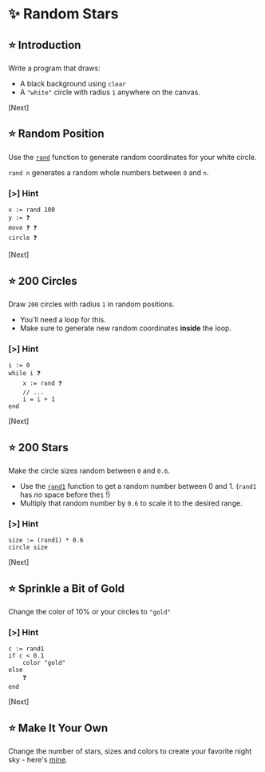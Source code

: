 # ✨ Random Stars

## ⭐ Introduction

Write a program that draws:

- A black background using `clear`
- A `"white"` circle with radius `1` anywhere on the canvas.

[Next]

## ⭐ Random Position

Use the [`rand`] function to generate random coordinates for your white circle.

`rand n` generates a random whole numbers between `0` and `n`.

### [>] Hint

```evy
x := rand 100
y := ❓
move ❓ ❓
circle ❓
```

[`rand`]: /docs/builtins.html#rand

[Next]

## ⭐ 200 Circles

Draw `200` circles with radius `1` in random positions.

- You'll need a loop for this.
- Make sure to generate new random coordinates **inside** the loop.

### [>] Hint

```evy
i := 0
while i ❓
    x := rand ❓
    // ...
    i = i + 1
end
```

[Next]

## ⭐ 200 Stars

Make the circle sizes random between `0` and `0.6`.

- Use the [`rand1`] function to get a random number between 0 and 1.
  (`rand1` has _no_ space before the`1` !)
- Multiply that random number by `0.6` to scale it to the desired range.

[`rand1`]: /docs/builtins.html#rand1

### [>] Hint

```evy
size := (rand1) * 0.6
circle size
```

[Next]

## ⭐ Sprinkle a Bit of Gold

Change the color of 10% or your circles to `"gold"`

### [>] Hint

```evy
c := rand1
if c < 0.1
    color "gold"
else
    ❓
end
```

[Next]

## ⭐ Make It Your Own

Change the number of stars, sizes and colors to create your
favorite night sky - here's [mine].

[mine]: https://play.evy.dev/#content=H4sIAAAAAAAAA2WO0QqDMAxF3/sVlz5tDqQ+yGDox7g2m8HOSnVT/360HUyRQMJNTi5XW2o85N02upOCcauhxNyyJTAqlEoJAFjCwTe9KaJc91I7694ecm55IhlXL/chLFmhFNbQE7d/4wc0Kqg8ya3T01mTjMiOtCHLA2qIhoH77o8fkE0u6k2cY4hyilnOyKDya3LW7LUljNmvUlDUYFxQiPD+BRnfw+AzAQAA
